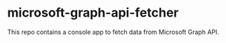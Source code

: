 # microsoft-graph-api-fetcher
This repo contains a console app to fetch data from Microsoft Graph API.
